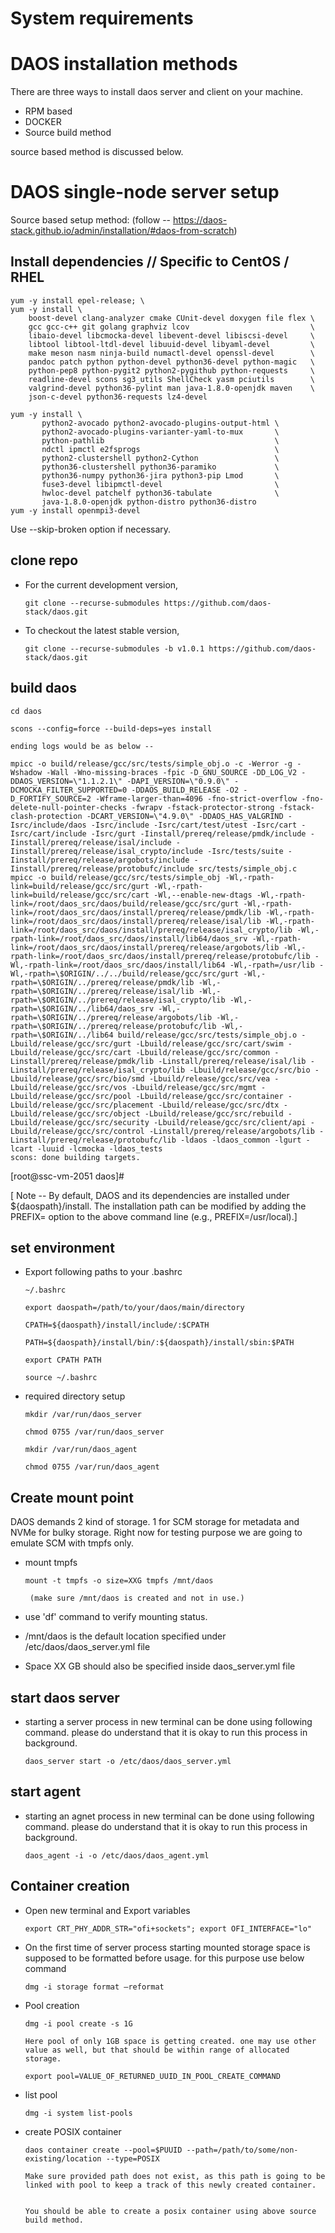 # System requirements

# DAOS installation methods

There are three ways to install daos server and client on your machine.
- RPM based
- DOCKER
- Source build method

source based method is discussed below.

# DAOS single-node server setup

Source based setup method: (follow -- https://daos-stack.github.io/admin/installation/#daos-from-scratch)

## Install dependencies // Specific to CentOS / RHEL

    yum -y install epel-release; \
    yum -y install \
        boost-devel clang-analyzer cmake CUnit-devel doxygen file flex \
        gcc gcc-c++ git golang graphviz lcov                           \
        libaio-devel libcmocka-devel libevent-devel libiscsi-devel     \
        libtool libtool-ltdl-devel libuuid-devel libyaml-devel         \
        make meson nasm ninja-build numactl-devel openssl-devel        \
        pandoc patch python python-devel python36-devel python-magic   \
        python-pep8 python-pygit2 python2-pygithub python-requests     \
        readline-devel scons sg3_utils ShellCheck yasm pciutils        \
        valgrind-devel python36-pylint man java-1.8.0-openjdk maven    \
        json-c-devel python36-requests lz4-devel

    yum -y install \
           python2-avocado python2-avocado-plugins-output-html \
           python2-avocado-plugins-varianter-yaml-to-mux       \
           python-pathlib                                      \
           ndctl ipmctl e2fsprogs                              \
           python2-clustershell python2-Cython                 \
           python36-clustershell python36-paramiko             \
           python36-numpy python36-jira python3-pip Lmod       \
           fuse3-devel libipmctl-devel                         \
           hwloc-devel patchelf python36-tabulate              \
           java-1.8.0-openjdk python-distro python36-distro
    yum -y install openmpi3-devel

Use --skip-broken option if necessary.

## clone repo

* For the current development version,

  ```git clone --recurse-submodules https://github.com/daos-stack/daos.git```

* To checkout the latest stable version,

  ```git clone --recurse-submodules -b v1.0.1 https://github.com/daos-stack/daos.git```
  
## build daos

```cd daos```

```scons --config=force --build-deps=yes install```

    ending logs would be as below --

    mpicc -o build/release/gcc/src/tests/simple_obj.o -c -Werror -g -Wshadow -Wall -Wno-missing-braces -fpic -D_GNU_SOURCE -DD_LOG_V2 -DDAOS_VERSION=\"1.1.2.1\" -DAPI_VERSION=\"0.9.0\" -DCMOCKA_FILTER_SUPPORTED=0 -DDAOS_BUILD_RELEASE -O2 -D_FORTIFY_SOURCE=2 -Wframe-larger-than=4096 -fno-strict-overflow -fno-delete-null-pointer-checks -fwrapv -fstack-protector-strong -fstack-clash-protection -DCART_VERSION=\"4.9.0\" -DDAOS_HAS_VALGRIND -Isrc/include/daos -Isrc/include -Isrc/cart/test/utest -Isrc/cart -Isrc/cart/include -Isrc/gurt -Iinstall/prereq/release/pmdk/include -Iinstall/prereq/release/isal/include -Iinstall/prereq/release/isal_crypto/include -Isrc/tests/suite -Iinstall/prereq/release/argobots/include -Iinstall/prereq/release/protobufc/include src/tests/simple_obj.c
    mpicc -o build/release/gcc/src/tests/simple_obj -Wl,-rpath-link=build/release/gcc/src/gurt -Wl,-rpath-link=build/release/gcc/src/cart -Wl,--enable-new-dtags -Wl,-rpath-link=/root/daos_src/daos/build/release/gcc/src/gurt -Wl,-rpath-link=/root/daos_src/daos/install/prereq/release/pmdk/lib -Wl,-rpath-link=/root/daos_src/daos/install/prereq/release/isal/lib -Wl,-rpath-link=/root/daos_src/daos/install/prereq/release/isal_crypto/lib -Wl,-rpath-link=/root/daos_src/daos/install/lib64/daos_srv -Wl,-rpath-link=/root/daos_src/daos/install/prereq/release/argobots/lib -Wl,-rpath-link=/root/daos_src/daos/install/prereq/release/protobufc/lib -Wl,-rpath-link=/root/daos_src/daos/install/lib64 -Wl,-rpath=/usr/lib -Wl,-rpath=\$ORIGIN/../../build/release/gcc/src/gurt -Wl,-rpath=\$ORIGIN/../prereq/release/pmdk/lib -Wl,-rpath=\$ORIGIN/../prereq/release/isal/lib -Wl,-rpath=\$ORIGIN/../prereq/release/isal_crypto/lib -Wl,-rpath=\$ORIGIN/../lib64/daos_srv -Wl,-rpath=\$ORIGIN/../prereq/release/argobots/lib -Wl,-rpath=\$ORIGIN/../prereq/release/protobufc/lib -Wl,-rpath=\$ORIGIN/../lib64 build/release/gcc/src/tests/simple_obj.o -Lbuild/release/gcc/src/gurt -Lbuild/release/gcc/src/cart/swim -Lbuild/release/gcc/src/cart -Lbuild/release/gcc/src/common -Linstall/prereq/release/pmdk/lib -Linstall/prereq/release/isal/lib -Linstall/prereq/release/isal_crypto/lib -Lbuild/release/gcc/src/bio -Lbuild/release/gcc/src/bio/smd -Lbuild/release/gcc/src/vea -Lbuild/release/gcc/src/vos -Lbuild/release/gcc/src/mgmt -Lbuild/release/gcc/src/pool -Lbuild/release/gcc/src/container -Lbuild/release/gcc/src/placement -Lbuild/release/gcc/src/dtx -Lbuild/release/gcc/src/object -Lbuild/release/gcc/src/rebuild -Lbuild/release/gcc/src/security -Lbuild/release/gcc/src/client/api -Lbuild/release/gcc/src/control -Linstall/prereq/release/argobots/lib -Linstall/prereq/release/protobufc/lib -ldaos -ldaos_common -lgurt -lcart -luuid -lcmocka -ldaos_tests
    scons: done building targets.
[root@ssc-vm-2051 daos]#


[ Note -- By default, DAOS and its dependencies are installed under ${daospath}/install. The installation path can be modified by adding the PREFIX= option to the above command line (e.g., PREFIX=/usr/local).]

## set environment

* Export following paths to your .bashrc

    ```~/.bashrc```
    
    ```export daospath=/path/to/your/daos/main/directory``` 

    ```CPATH=${daospath}/install/include/:$CPATH```

    ```PATH=${daospath}/install/bin/:${daospath}/install/sbin:$PATH```

    ```export CPATH PATH```
    
    ```source ~/.bashrc```
    
* required directory setup

    ```mkdir /var/run/daos_server```
    
    ```chmod 0755 /var/run/daos_server```
    
    ```mkdir /var/run/daos_agent```
    
    ```chmod 0755 /var/run/daos_agent```
    
## Create mount point

DAOS demands 2 kind of storage. 1 for SCM storage for metadata and NVMe for bulky storage. Right now for testing purpose we are going to emulate SCM with tmpfs only.

* mount tmpfs
  
    ```mount -t tmpfs -o size=XXG tmpfs /mnt/daos```

       (make sure /mnt/daos is created and not in use.) 

* use 'df' command to verify mounting status.

* /mnt/daos is the default location specified under /etc/daos/daos_server.yml file

* Space XX GB should also be specified inside daos_server.yml file

## start daos server

* starting a server process in new terminal can be done using following command. please do understand that it is okay to run this process in background.

   ```daos_server start -o /etc/daos/daos_server.yml```
   
## start agent

* starting an agnet process in new terminal can be done using following command. please do understand that it is okay to run this process in background.

   ```daos_agent -i -o /etc/daos/daos_agent.yml```
   
## Container creation

* Open new terminal and Export variables 

   ```export CRT_PHY_ADDR_STR="ofi+sockets"; export OFI_INTERFACE="lo"```


* On the first time of server process starting mounted storage space is supposed to be formatted before usage. for this purpose use below command

  ```dmg -i storage format –reformat```

* Pool creation

  ```dmg -i pool create -s 1G```
  
      Here pool of only 1GB space is getting created. one may use other value as well, but that should be within range of allocated storage.
      
  ```export pool=VALUE_OF_RETURNED_UUID_IN_POOL_CREATE_COMMAND```
      
* list pool

  ```dmg -i system list-pools```
  
* create POSIX container

  ```daos container create --pool=$PUUID --path=/path/to/some/non-existing/location --type=POSIX```
  
      Make sure provided path does not exist, as this path is going to be linked with pool to keep a track of this newly created container.
     
     
      You should be able to create a posix container using above source build method.
